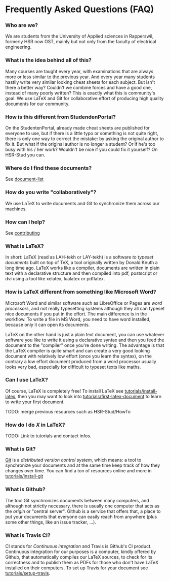 # Frequently Asked Questions (FAQ)

### Who are we?

We are students from the University of Applied sciences in Rapperswil, formerly HSR now OST, mainly but not only from the faculty of electrical engineering.

### What is the idea behind all of this?

Many courses are taught every year, with examinations that are always more or less similar to the previous year. And every year many students hastily write very similar looking cheat sheets for each subject. But isn't there a better way? Couldn't we combine forces and have a good one, instead of many poorly written? This is exactly what this is community's goal. We use LaTeX and Git for collaborative effort of producing high quality documents for our community.

### How is this different from StudendenPortal?

On the StudentenPortal, already made cheat sheets are published for everyone to use, but if there is a little typo or something is not quite right, there is only one way to correct the mistake: by asking the original author to fix it.
But what if the original author is no longer a student? Or if he's too busy with his / her work? Wouldn't be nice if you could fix it yourself? On HSR-Stud you can.

### Where do I find these documents?

See [document-list](document-list.md)

### How do you write "collaboratively"?

We use LaTeX to write documents and Git to synchronize them across our machines.

### How can I help?

See [contributing](contributing.md)

### What is LaTeX?

In short: LaTeX (read as LAH-tekh or LAY-tekh) is a software *to typeset documents* built on top of TeX, a tool originally written by Donald Knuth a long time ago. LaTeX works like a compiler, documents are written in plain text with a declarative structure and then compiled into pdf, postscript or dvi using a tool like xelatex, lualatex or pdflatex.

### How is LaTeX different from something like Microsoft Word?

Microsoft Word and similar software such as LibreOffice or Pages are *word processors*, and not really typesetting systems although they all can typeset nice documents if you put in the effort. The main difference is in the workflow. To write a file in MS Word, you need to have word installed, because only it can open its documents.

LaTeX on the other hand is just a plain text document, you can use whatever software you like to write it using a declarative syntax and then you feed the document to the "compiler" once you're done writing. The advantage is that the LaTeX compiler is quite smart and can create a very good looking document with relatively low effort (once you learn the syntax), on the contrary a low effort document produced from a word processor usually looks very bad, especially for difficult to typeset texts like maths.

### Can I use LaTeX?

Of course, LaTeX is completely free! To install LaTeX see [tutorials/install-latex](./tutorials/install-latex.md), then you may want to look into [tutorials/first-latex-document](./tutorials/first-latex-document.md) to learn to write your first document.

TODO: merge previous resources such as HSR-Stud/HowTo

### How do I do *X* in LaTeX?

TODO: Link to tutorials and contact infos.

### What is Git?

[Git](https://git-scm.org) is a *distributed version control system*, which means: a tool to synchronize your documents and at the same time keep track of how they changes over time. You can find a ton of resources online and more in [tutorials/install-git](./tutorials/install-git.md)

### What is Github?

The tool Git synchronizes documents between many computers, and although not strictly necessary, there is usually one computer that acts as the *origin* or "central server". Github is a service that offers that, a place to put your documents that everyone can easily reach from anywhere (plus some other things, like an issue tracker, ...).

### What is Travis CI?

CI stands for *Continuous integration* and Travis is Github's CI product. Continuous integration for our purposes is a computer, kindly offered by Github, that automatically compiles our LaTeX sources, to check for its correctness and to publish them as PDFs for those who don't have LaTeX installed on their computers. To set up Travis for your document see [tutorials/setup-travis](./tutorials/setup-travis.md).
